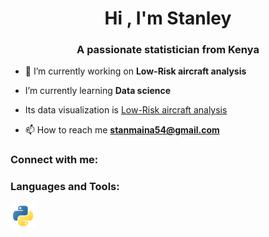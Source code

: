 <h1 align="center">Hi , I'm Stanley</h1>
<h3 align="center">A passionate statistician from Kenya</h3>

- 🔭 I’m currently working on **Low-Risk aircraft analysis**

- I’m currently learning **Data science**

- Its data visualization is [Low-Risk aircraft analysis](https://public.tableau.com/authoring/airAccidents/analysisdashboard#1)

- 📫 How to reach me **stanmaina54@gmail.com**

<h3 align="left">Connect with me:</h3>
<p align="left">
</p>

<h3 align="left">Languages and Tools:</h3>
<p align="left"> <a href="https://www.python.org" target="_blank" rel="noreferrer"> <img src="https://raw.githubusercontent.com/devicons/devicon/master/icons/python/python-original.svg" alt="python" width="40" height="40"/> </a> </p>

